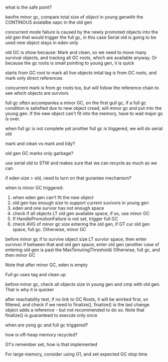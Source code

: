 what is the safe point?

beofre minor gc, compare total size of object in young genwith the CONTINOUS avialalbe sapc in the old gen

concurrent mode failure is caused by the newly promoted objects into the old gen that would trigger the full gc, in this case Serial old is going to be used
new object stays in eden only

old GC is show because: Mark and clean, so we need to move many survival objects, and trackng all GC roots, which are available anyway. Or because the gc roots is small pointing to young gen, it is quick

starts from GC root to mark all live objects
inital tag is from GC roots, and mark only direct references

concurrent mark is from gc roots too, but will follow the reference chain to see which objects are surviors

full gc often accompanies a minor GC, on the first gull gc, if a full gc condition is satisfied due to new object cread, will minor gc and put into the young gen. If the new object can't fit into the memory, have to wait major gc is over.

when full gc is not complete yet another full gc is triggered, we will do serial old

mark and clean vs mark and tidy?

old gen GC marks only garbage?

use serial old to STW and makes sure that we can recycle as much as we can

if eden size > old, need to turn on that gurantee mechanism?

when is minor GC triggered:
1. when eden gen can't fit the new object
2. old gen has enough size to support current suvivors in young gen
3. eden and one survior has not enough space
4. check if all objects LT old gen available space, if so, use minor GC
5. If HandlePromotionFailure is not set, trigger full GC
6. check AVG of minor gc size entering the old gen, if GT cur old gen space, full gc. Otherwise, minor GC

before minor gc
if to survive object size LT survior space, then enter survivor
if between that and old gen space, enter old gen (another case of entering old gen is past the MaxTenuringThreshold)
Otherwise, full gc, and then minor GC

Note that after minor GC, eden is empty

Full gc uses tag and clean up

before minor gc, check all objects size in young gen and cmp with old gen. That is why it is quicker

after reachability test, if no link to GC Roots, it will be amrked first, sn filtered, and check if we need to finalize(), finalize() is the last change object adds a reference - but not recommended to do so. Note that finalize() is guaranteed to execute only once

when are yong gc and full gc triggered?

how is off-heap memory recycled?

G1's remember set, how is that implemented

For large memory, consider using G1, and set expected GC stop time


